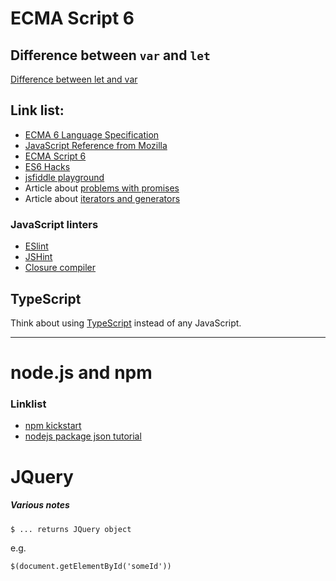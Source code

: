 ECMA Script 6
=============

## Difference between `var` and `let`

[Difference between let and var](
http://stackoverflow.com/questions/762011/whats-the-difference-between-using-let-and-var-to-declare-a-variable#11444416)


## Link list:
- [ECMA 6 Language Specification](http://ecma-international.org/ecma-262/6.0/)
- [JavaScript Reference from Mozilla](https://developer.mozilla.org/en-US/docs/Web/JavaScript/Reference/Global_Objects)
- [ECMA Script 6](http://es6-features.org/)
- [ES6 Hacks](https://hacks.mozilla.org/category/es6-in-depth/)
- [jsfiddle playground](https://jsfiddle.net/)
- Article about [problems with promises](https://pouchdb.com/2015/05/18/we-have-a-problem-with-promises.html?utm_source=javascriptweekly)
- Article about [iterators and generators](http://macr.ae/article/iterators-and-generators.html)


### JavaScript linters
- [ESlint](http://eslint.org/docs/user-guide/configuring)
- [JSHint](http://jshint.com/docs/)
- [Closure compiler](https://developers.google.com/closure/compiler/?csw=1)


## TypeScript
Think about using [TypeScript](http://www.typescriptlang.org/docs/tutorial.html) instead of any JavaScript.

----------------------------------------

node.js and npm
===============

### Linklist
- [npm kickstart](https://nodesource.com/blog/an-absolute-beginners-guide-to-using-npm)
- [nodejs package json tutorial](https://dzone.com/articles/the-basics-of-packagejson-in-nodejs-and-npm)


JQuery
======

##### Various notes

    $ ... returns JQuery object

e.g.

    $(document.getElementById('someId'))


